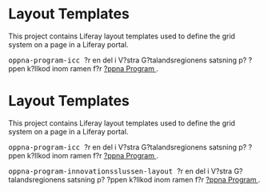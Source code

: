 
<td id="wikicontent" class="psdescription">
  <h1>
    <a name="Layout_Templates">
    </a>
    Layout Templates
    <a href="#Layout_Templates" class="section_anchor">
    </a>
  </h1>
  <p>
    This project contains Liferay layout templates used to define the grid system on a page in a Liferay portal. 
  </p>
</td>

  <p>
    <tt>
      oppna-program-icc
    </tt>
     ?r en del i V?stra G?talandsregionens satsning p? ?ppen k?llkod inom ramen f?r 
    <a href="https://github.com/Vastra-Gotalandsregionen//oppna-program">
      ?ppna Program
    </a>
    . 
  </p>
<td id="wikicontent" class="psdescription">
  <h1>
    <a name="Layout_Templates">
    </a>
    Layout Templates
    <a href="#Layout_Templates" class="section_anchor">
    </a>
  </h1>
  <p>
    This project contains Liferay layout templates used to define the grid system on a page in a Liferay portal. 
  </p>
</td>

  <p>
    <tt>
      oppna-program-icc
    </tt>
     ?r en del i V?stra G?talandsregionens satsning p? ?ppen k?llkod inom ramen f?r 
    <a href="https://github.com/Vastra-Gotalandsregionen//oppna-program">
      ?ppna Program
    </a>
    . 
  </p>
  <p>
    <tt>
      oppna-program-innovationsslussen-layout
    </tt>
     ?r en del i V?stra G?talandsregionens satsning p? ?ppen k?llkod inom ramen f?r 
    <a href="https://github.com/Vastra-Gotalandsregionen//oppna-program">
      ?ppna Program
    </a>
    . 
  </p>